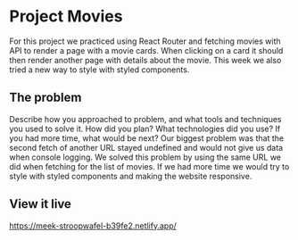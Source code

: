 # Project Movies
For this project we practiced using React Router and fetching movies with API to render a page with a movie cards. When clicking on a card it should then render another page with details about the movie. This week we also tried a new way to style with styled components. 

## The problem

Describe how you approached to problem, and what tools and techniques you used to solve it. How did you plan? What technologies did you use? If you had more time, what would be next?
Our biggest problem was that the second fetch of another URL stayed undefined and would not give us data when console logging. We solved this problem by using the same URL we did when fetching for the list of movies. If we had more time we would try to style with styled components and making the website responsive. 

## View it live

https://meek-stroopwafel-b39fe2.netlify.app/
